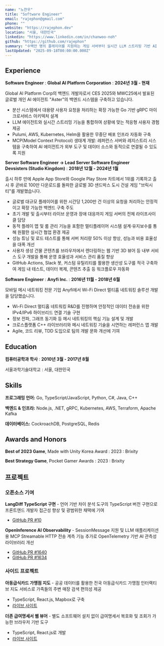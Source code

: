 ```yaml
---
name: "노찬우"
title: "Software Engineer"
email: "rajephon@gmail.com"
phone: ""
website: "https://rajephon.dev"
location: "서울, 대한민국"
linkedin: "https://www.linkedin.com/in/chanwoo-noh"
github: "https://github.com/rajephon"
summary: "수백만 명의 플레이어를 지원하는 게임 서버부터 실시간 LLM 스트리밍 기반 AI 플랫폼까지, 확장 가능한 분산 시스템을 설계하고 구축해온 8년차 백엔드 엔지니어입니다."
lastUpdated: "2025-09-18T00:00:00.000Z"
---
```


## Experience

**Software Engineer**
  : **Global AI Platform Corporation**
  : **2024년 3월 - 현재**

Global AI Platform Corp의 백엔드 개발자로서 CES 2025와 MWC25에서 발표된 글로벌 개인 AI 에이전트 "Aster"의 백엔드 시스템을 구축하고 있습니다.

- 분산 시스템에서 대용량 사용자 요청을 처리하는 확장 가능한 Go 기반 gRPC 마이크로서비스 아키텍처 설계
- LLM 에이전트와 실시간 스트리밍 기능을 통합하여 상황에 맞는 적응형 사용자 경험 제공
- Pulumi, AWS, Kubernetes, Helm을 활용한 무중단 배포 인프라 자동화 구축
- MCP(Model Context Protocol) 생태계 개발: 레퍼런스 서버와 레지스트리 시스템을 구축하여 AI 에이전트가 외부 도구 및 데이터 소스와 동적으로 연결될 수 있도록 지원

**Server Software Engineer → Lead Server Software Engineer**  
**Devsisters (Studio Kingdom)** : **2018년 12월 - 2024년 1월**

출시 하루 만에 Apple App Store와 Google Play Store 차트에서 1위를 기록하고 출시 후 곧바로 100만 다운로드를 돌파한 글로벌 3D 샌드박스 도시 건설 게임 "브릭시티"를 개발했습니다.

- 글로벌 대규모 플레이어를 위한 시간당 1,200만 건 이상의 요청을 처리하는 안정적이고 확장 가능한 백엔드 구축 주도
- 초기 개발 및 출시부터 라이브 운영과 장애 대응까지 게임 서버의 전체 라이프사이클 담당
- 동적 플레이 맵 및 룸 관리 기능을 포함한 멀티플레이어 시스템 설계·유지보수를 통해 원활한 실시간 협업 환경 제공
- 성능 튜닝 및 로드 테스트를 통해 서버 처리량 50% 이상 향상, 성능과 비용 효율성을 대폭 개선
- 사용자 생성 건물 콘텐츠를 브라우저에서 렌더링하는 웹 기반 3D 뷰어 등 내부 서비스 도구 개발을 통해 운영 효율성과 서비스 관리 품질 향상
- GitHub Actions, Slack 봇, 커스텀 유틸리티를 활용한 생산성 도구를 적극 구축하여 게임 내 테스트, 데이터 복제, 콘텐츠 추출 등 워크플로우 자동화

<!--NEW_PAGE-->

**Software Engineer**
  : **Anyfi Inc.**
  : **2016년 11월 - 2018년 6월**

모바일 메시 네트워킹 전문 기업 Anyfi에서 Wi-Fi Direct 멀티홉 네트워킹 솔루션 개발을 담당했습니다.

- Wi-Fi Direct 멀티홉 네트워킹 R&D를 진행하며 안정적인 데이터 전송을 위한 IPv4/IPv6 하이브리드 연결 기술 구현
- 정보 전파, 그래프 동기화 등 메시 네트워킹의 핵심 기능 설계 및 개발
- 크로스플랫폼 C++ 라이브러리와 메시 네트워킹 기술을 시연하는 레퍼런스 앱 개발
- Agile, 코드 리뷰, TDD 도입으로 팀의 개발 문화 개선에 기여

## Education

**컴퓨터공학과 학사**
  : **2010년 3월 - 2017년 8월**

서울과학기술대학교
  : 서울, 대한민국

## Skills

**프로그래밍 언어:** Go, TypeScript/JavaScript, Python, C#, Java, C++

**백엔드 & 인프라:** Node.js, .NET, gRPC, Kubernetes, AWS, Terraform, Apache Kafka

**데이터베이스:** CockroachDB, PostgreSQL, Redis

## Awards and Honors

**Best of 2023 Game**, Made with Unity Korea Award
  : 2023
  : Brixity

**Best Strategy Game**, Pocket Gamer Awards
  : 2023
  : Brixity

## 프로젝트

### 오픈소스 기여

**LangDiff TypeScript 구현** - 언어 기반 차이 분석 도구의 TypeScript 버전 구현으로 프론트엔드 개발자 접근성 향상 및 광범위한 채택에 기여
- [GitHub PR #10](https://github.com/globalaiplatform/langdiff/pull/10)

**OpenInference AI Observability** - SessionMessage 지원 및 LLM 애플리케이션용 MCP Streamable HTTP 전송 계측 기능 추가로 OpenTelemetry 기반 AI 관측성 라이브러리 개선
- [GitHub PR #1640](https://github.com/Arize-ai/openinference/pull/1640)
- [GitHub PR #1634](https://github.com/Arize-ai/openinference/pull/1634)

### 사이드 프로젝트

**아동급식카드 가맹점 지도** - 공공 데이터를 활용한 전국 아동급식카드 가맹점 인터랙티브 지도 서비스로 가족들의 주변 매장 검색 편의성 제공
- TypeScript, React.js, Mapbox로 구축
- [라이브 사이트](https://dream-tree.rajephon.dev/)

**더존 급여명세서 웹 뷰어** - 별도 소프트웨어 설치 없이 급여명세서 복호화 및 조회가 가능한 브라우저 기반 도구
- TypeScript, React.js로 개발
- [라이브 사이트](https://pay.rajephon.dev/)
